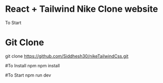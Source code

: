 # React + Tailwind Nike Clone website

To Start 

# Git Clone 
git clone https://github.com/Siddhesh30/nikeTailwindCss.git

#To Install npm 
npm install 

#To Start 
npm run dev
